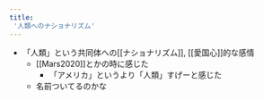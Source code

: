 ```yaml
---
title:
 '人類へのナショナリズム'
---
```


- 「人類」という共同体への[[ナショナリズム]], [[愛国心]]的な感情
    - [[Mars2020]]とかの時に感じた
        - 「アメリカ」というより「人類」すげーと感じた
    - 名前ついてるのかな